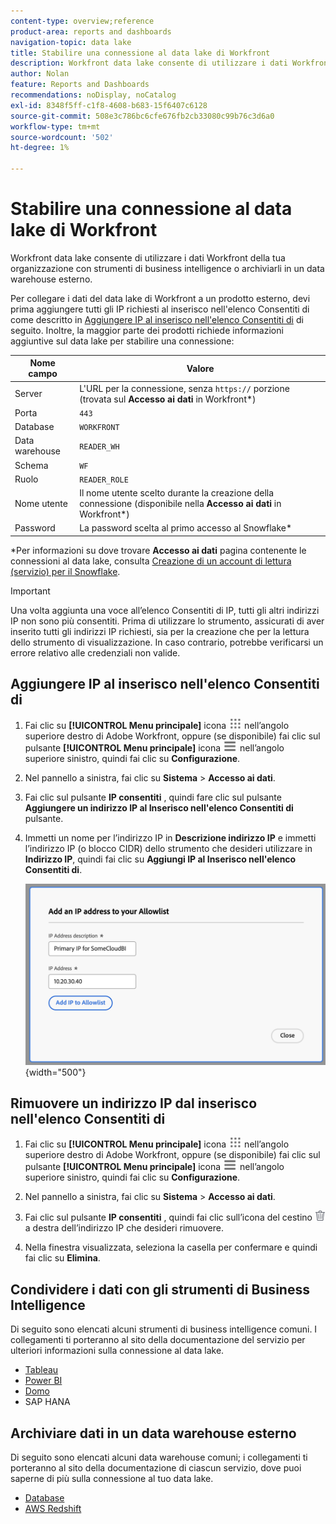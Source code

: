 ```yaml
---
content-type: overview;reference
product-area: reports and dashboards
navigation-topic: data lake
title: Stabilire una connessione al data lake di Workfront
description: Workfront data lake consente di utilizzare i dati Workfront della tua organizzazione con i più diffusi strumenti di business intelligence o di memorizzarli in un data warehouse esterno.
author: Nolan
feature: Reports and Dashboards
recommendations: noDisplay, noCatalog
exl-id: 8348f5ff-c1f8-4608-b683-15f6407c6128
source-git-commit: 508e3c786bc6cfe676fb2cb33080c99b76c3d6a0
workflow-type: tm+mt
source-wordcount: '502'
ht-degree: 1%

---
```


# Stabilire una connessione al data lake di Workfront

Workfront data lake consente di utilizzare i dati Workfront della tua organizzazione con strumenti di business intelligence o archiviarli in un data warehouse esterno.

Per collegare i dati del data lake di Workfront a un prodotto esterno, devi prima aggiungere tutti gli IP richiesti al inserisco nell&#39;elenco Consentiti di come descritto in [Aggiungere IP al inserisco nell&#39;elenco Consentiti di](#add-ips-to-the-allowlist) di seguito. Inoltre, la maggior parte dei prodotti richiede informazioni aggiuntive sul data lake per stabilire una connessione:

| Nome campo | Valore |
|---------------|-------------|
| Server | L&#39;URL per la connessione, senza `https://` porzione (trovata sul **Accesso ai dati** in Workfront*) |
| Porta | `443` |
| Database | `WORKFRONT` |
| Data warehouse | `READER_WH` |
| Schema | `WF` |
| Ruolo | `READER_ROLE` |
| Nome utente | Il nome utente scelto durante la creazione della connessione (disponibile nella **Accesso ai dati** in Workfront*) |
| Password | La password scelta al primo accesso al Snowflake* |

*Per informazioni su dove trovare **Accesso ai dati** pagina contenente le connessioni al data lake, consulta [Creazione di un account di lettura (servizio) per il Snowflake](/help/quicksilver/reports-and-dashboards/data-lake/create-a-reader-account.md).

>[!IMPORTANT]
>
>Una volta aggiunta una voce all’elenco Consentiti di IP, tutti gli altri indirizzi IP non sono più consentiti. Prima di utilizzare lo strumento, assicurati di aver inserito tutti gli indirizzi IP richiesti, sia per la creazione che per la lettura dello strumento di visualizzazione. In caso contrario, potrebbe verificarsi un errore relativo alle credenziali non valide.

## Aggiungere IP al inserisco nell&#39;elenco Consentiti di

1. Fai clic su **[!UICONTROL Menu principale]** icona ![Menu principale](/help/_includes/assets/main-menu-icon.png) nell’angolo superiore destro di Adobe Workfront, oppure (se disponibile) fai clic sul pulsante **[!UICONTROL Menu principale]** icona ![Menu principale](/help/_includes/assets/main-menu-icon-left-nav.png) nell’angolo superiore sinistro, quindi fai clic su **Configurazione**.

1. Nel pannello a sinistra, fai clic su **Sistema** > **Accesso ai dati**.

1. Fai clic sul pulsante **IP consentiti** , quindi fare clic sul pulsante **Aggiungere un indirizzo IP al Inserisco nell&#39;elenco Consentiti di** pulsante.

1. Immetti un nome per l’indirizzo IP in **Descrizione indirizzo IP** e immetti l’indirizzo IP (o blocco CIDR) dello strumento che desideri utilizzare in **Indirizzo IP**, quindi fai clic su **Aggiungi IP al Inserisco nell&#39;elenco Consentiti di**.

   ![Aggiungi indirizzo IP](/help/quicksilver/reports-and-dashboards/data-lake/assets/add-IP-allowlist.png) {width="500"}

## Rimuovere un indirizzo IP dal inserisco nell&#39;elenco Consentiti di

1. Fai clic su **[!UICONTROL Menu principale]** icona ![Menu principale](/help/_includes/assets/main-menu-icon.png) nell’angolo superiore destro di Adobe Workfront, oppure (se disponibile) fai clic sul pulsante **[!UICONTROL Menu principale]** icona ![Menu principale](/help/_includes/assets/main-menu-icon-left-nav.png) nell’angolo superiore sinistro, quindi fai clic su **Configurazione**.

1. Nel pannello a sinistra, fai clic su **Sistema** > **Accesso ai dati**.

1. Fai clic sul pulsante **IP consentiti** , quindi fai clic sull’icona del cestino ![Icona Elimina](/help/quicksilver/reports-and-dashboards/data-lake/assets/delete.png) a destra dell’indirizzo IP che desideri rimuovere.

1. Nella finestra visualizzata, seleziona la casella per confermare e quindi fai clic su **Elimina**.

## Condividere i dati con gli strumenti di Business Intelligence

Di seguito sono elencati alcuni strumenti di business intelligence comuni. I collegamenti ti porteranno al sito della documentazione del servizio per ulteriori informazioni sulla connessione al data lake.

* [Tableau](https://help.tableau.com/current/pro/desktop/en-us/basicconnectoverview.htm)
* [Power BI](https://learn.microsoft.com/power-query/connectors/snowflake)
* [Domo](https://www.domo.com/appstore/connector/snowflake-connector/overview)
* SAP HANA

## Archiviare dati in un data warehouse esterno

Di seguito sono elencati alcuni data warehouse comuni; i collegamenti ti porteranno al sito della documentazione di ciascun servizio, dove puoi saperne di più sulla connessione al tuo data lake.

* [Database](https://docs.databricks.com/en/connect/index.html)
* [AWS Redshift](https://docs.aws.amazon.com/redshift/latest/gsg/federated-query.html)
